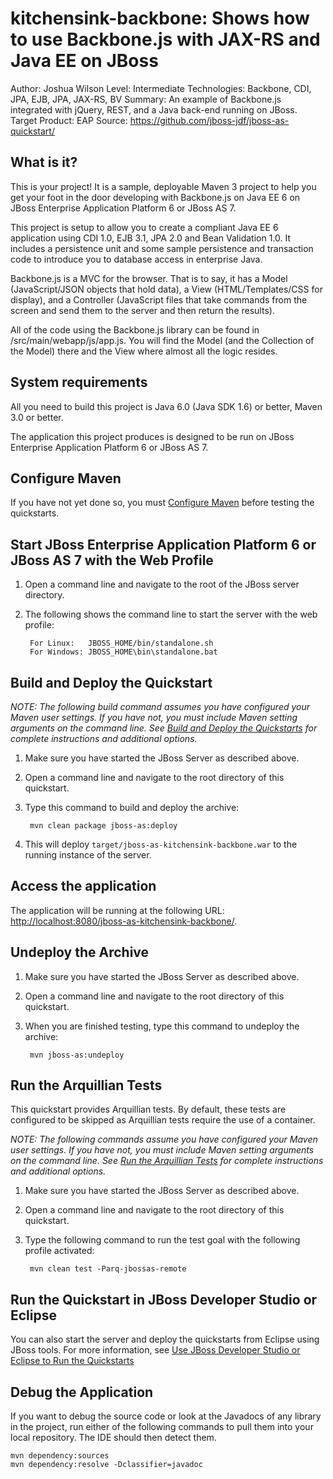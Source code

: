kitchensink-backbone: Shows how to use Backbone.js with JAX-RS and Java EE on JBoss
========================
Author: Joshua Wilson
Level: Intermediate
Technologies: Backbone, CDI, JPA, EJB, JPA, JAX-RS, BV
Summary: An example of Backbone.js integrated with jQuery, REST, and a Java back-end running on JBoss.
Target Product: EAP
Source: <https://github.com/jboss-jdf/jboss-as-quickstart/>

What is it?
-----------

This is your project! It is a sample, deployable Maven 3 project to help you get your foot in the door developing with 
Backbone.js on Java EE 6 on JBoss Enterprise Application Platform 6 or JBoss AS 7.

This project is setup to allow you to create a compliant Java EE 6 application using CDI 1.0, EJB 3.1, JPA 2.0 and Bean 
Validation 1.0. It includes a persistence unit and some sample persistence and transaction code to introduce you to 
database access in enterprise Java.

Backbone.js is a MVC for the browser.  That is to say, it has a Model (JavaScript/JSON objects that hold data), a View 
(HTML/Templates/CSS for display), and a Controller (JavaScript files that take commands from the screen and send them to 
the server and then return the results). 

All of the code using the Backbone.js library can be found in /src/main/webapp/js/app.js.  You will find the Model 
(and the Collection of the Model) there and the View where almost all the logic resides. 

System requirements
-------------------

All you need to build this project is Java 6.0 (Java SDK 1.6) or better, Maven 3.0 or better.

The application this project produces is designed to be run on JBoss Enterprise Application Platform 6 or JBoss AS 7.


Configure Maven
---------------

If you have not yet done so, you must [Configure Maven](../README.md#configure-maven) before testing the quickstarts.


Start JBoss Enterprise Application Platform 6 or JBoss AS 7 with the Web Profile
-------------------------

1. Open a command line and navigate to the root of the JBoss server directory.
2. The following shows the command line to start the server with the web profile:

        For Linux:   JBOSS_HOME/bin/standalone.sh
        For Windows: JBOSS_HOME\bin\standalone.bat


Build and Deploy the Quickstart
-------------------------

_NOTE: The following build command assumes you have configured your Maven user settings. If you have not, you must include 
Maven setting arguments on the command line. See [Build and Deploy the Quickstarts](../README.md#build-and-deploy-the-quickstarts) for 
complete instructions and additional options._

1. Make sure you have started the JBoss Server as described above.
2. Open a command line and navigate to the root directory of this quickstart.
3. Type this command to build and deploy the archive:

        mvn clean package jboss-as:deploy

4. This will deploy `target/jboss-as-kitchensink-backbone.war` to the running instance of the server.


Access the application
---------------------

The application will be running at the following URL: <http://localhost:8080/jboss-as-kitchensink-backbone/>.


Undeploy the Archive
--------------------

1. Make sure you have started the JBoss Server as described above.
2. Open a command line and navigate to the root directory of this quickstart.
3. When you are finished testing, type this command to undeploy the archive:

        mvn jboss-as:undeploy


Run the Arquillian Tests
-------------------------

This quickstart provides Arquillian tests. By default, these tests are configured to be skipped as Arquillian tests 
require the use of a container.

_NOTE: The following commands assume you have configured your Maven user settings. If you have not, you must include 
Maven setting arguments on the command line. See [Run the Arquillian Tests](../README.md#run-the-arquillian-tests) for complete 
instructions and additional options._

1. Make sure you have started the JBoss Server as described above.
2. Open a command line and navigate to the root directory of this quickstart.
3. Type the following command to run the test goal with the following profile activated:

        mvn clean test -Parq-jbossas-remote


Run the Quickstart in JBoss Developer Studio or Eclipse
-------------------------------------
You can also start the server and deploy the quickstarts from Eclipse using JBoss tools. For more information, see 
[Use JBoss Developer Studio or Eclipse to Run the Quickstarts](../README.md#use-jboss-developer-studio-or-eclipse-to-run-the-quickstarts)


Debug the Application
------------------------------------

If you want to debug the source code or look at the Javadocs of any library in the project, run either of the following 
commands to pull them into your local repository. The IDE should then detect them.

    mvn dependency:sources
    mvn dependency:resolve -Dclassifier=javadoc
